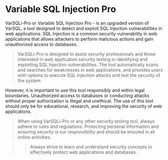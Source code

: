 # Variable SQL Injection Pro
VarSQLi-Pro or Variable SQL Injection Pro - is an upgraded version of VarSQL, a tool designed to detect and exploit SQL Injection vulnerabilities in web applications. SQL Injection is a common security vulnerability in web applications that allows attackers to perform malicious actions and gain unauthorized access to databases.

> VarSQLi-Pro is designed to assist security professionals and those interested in web application security testing in identifying and exploiting SQL Injection vulnerabilities. The tool automatically scans and searches for weaknesses in web applications, and provides users with options to execute SQL Injection attacks and test the security of the system.

However, it is important to use this tool responsibly and within legal boundaries. Unauthorized access to databases or conducting attacks without proper authorization is illegal and unethical. The use of this tool should only be for educational, research, and improving the security of web applications.

> When using VarSQLi-Pro or any other security testing tool, always adhere to rules and regulations. Protecting personal information and ensuring security is our responsibility and should be ensured in all online activities.

>> Always strive to learn and understand security concepts to effectively protect web applications and databases.
